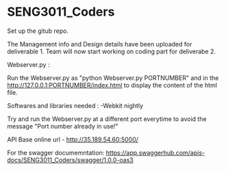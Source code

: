 # SENG3011_Coders
Set up the gitub repo.

The Management info and Design details have been uploaded for deliverable 1.
Team will now start working on coding part for deliverabe 2.

Webserver.py : 

Run the Webserver.py as "python Webserver.py PORTNUMBER" 
and in the http://127.0.0.1:PORTNUMBER/index.html to display the content of the html file.

Softwares and libraries needed :
-Webkit nightly

Try and run the Webserver.py at a different port everytime to avoid the message "Port number already in use!"

API Base online url - http://35.189.54.60:5000/

For the swagger documemntation:
https://app.swaggerhub.com/apis-docs/SENG3011_Coders/swagger/1.0.0-oas3

